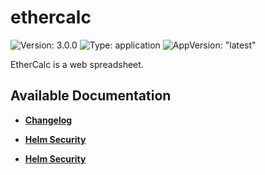 # ethercalc

![Version: 3.0.0](https://img.shields.io/badge/Version-3.0.0-informational?style=flat-square) ![Type: application](https://img.shields.io/badge/Type-application-informational?style=flat-square) ![AppVersion: "latest"](https://img.shields.io/badge/AppVersion-"latest"-informational?style=flat-square)

EtherCalc is a web spreadsheet.

## Available Documentation

- [**Changelog**](CHANGELOG)

- [**Helm Security**](container-security)

- [**Helm Security**](helm-security)

